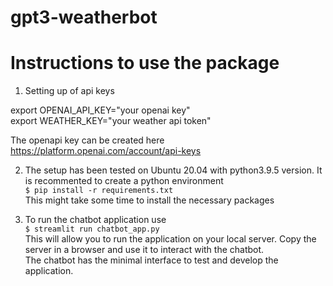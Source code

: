 # gpt3-weatherbot

# Instructions to use the package 
1. Setting up of api keys 

  export OPENAI_API_KEY="your openai key" \
  export WEATHER_KEY="your weather api token"

The openapi key can be created here https://platform.openai.com/account/api-keys


2. The setup has been tested on Ubuntu 20.04 with python3.9.5 version. It is recommented to create a python environment \
 ``` $ pip install -r requirements.txt ``` \
 This might take some time to install the necessary packages 

3. To run the chatbot application use \
``` $ streamlit run chatbot_app.py ``` \
This will allow you to run the application on your local server. Copy the server in a browser and use it to interact with the chatbot. \
The chatbot has the minimal interface to test and develop the application. 

 
